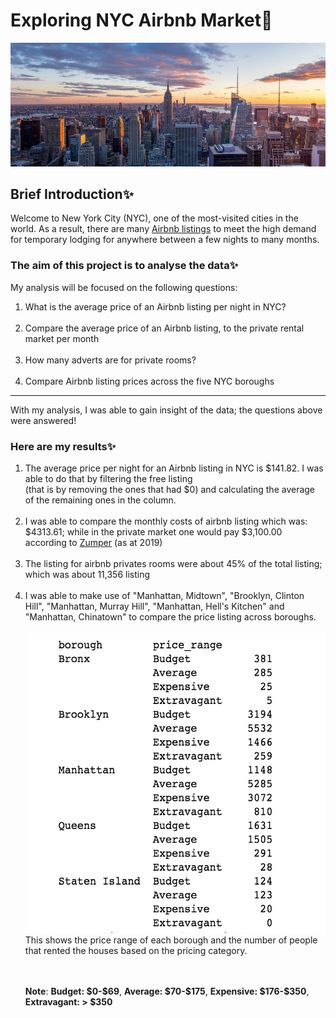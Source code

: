 # Exploring NYC Airbnb Market🚀
<img src="./nyc.jpeg">
<h2>Brief Introduction✨</h2>
Welcome to New York City (NYC), one of the most-visited cities in the world. As a result, there are many <a href="https://www.airbnb.com/">Airbnb listings</a> to meet the high demand for temporary lodging for anywhere between a few nights to many months.

<h3>The aim of this project is to analyse the data✨</h3>
My analysis will be focused on the following questions:
<ol>
  <li>What is the average price of an Airbnb listing per night in NYC?</li><br>
  <li>Compare the average price of an Airbnb listing, to the private rental market per month</li><br>
  <li>How many adverts are for private rooms?</li><br>
  <li>Compare Airbnb listing prices across the five NYC boroughs</li>
</ol>

_________________________________________________________________________________
<p>With my analysis, I was able to gain insight of the data; the questions above were answered!</p>
<h3>Here are my results✨</h3>
<ol>
  <li>The average price per night for an Airbnb listing in NYC is $141.82. I was able to do that by filtering the free listing <br>(that is by removing the ones that had $0) and calculating the average of the remaining ones in the column.</li><br>
  <li>I was able to compare the monthly costs of airbnb listing which was: $4313.61; while in the private market one would pay $3,100.00 according to <a href="https://www.zumper.com/">Zumper</a> (as at 2019)</li><br>
  <li>The listing for airbnb privates rooms were about 45% of the total listing; which was about 11,356 listing</li><br>
  <li>I was able to make use of "Manhattan, Midtown", "Brooklyn, Clinton Hill", "Manhattan, Murray Hill", "Manhattan, Hell's Kitchen" and "Manhattan, Chinatown" to compare the price listing across boroughs. 
    <br><br>
    <img src="final_result.png" style="height:30rem;"/>
    <br>This shows the price range of each borough and the number of people that rented the houses based on the pricing category.</li>
  <br>
  <br>
  <p><b>Note</b>: <b>Budget: $0-$69</b>, <b>Average: $70-$175</b>,  <b>Expensive:	$176-$350</b>,  <b>Extravagant:	> $350</b></p>
</ol>
